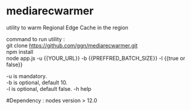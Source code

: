 # mediarecwarmer
utility to warm Regional Edge Cache in the region


command to run utility :  
git clone https://github.com/ggn/mediarecwarmer.git   
npm install  
node app.js -u {{YOUR_URL}} -b {{PREFFRED_BATCH_SIZE}} -l {{true or false}}  

-u is mandatory.   
-b is optional, default 10.   
-l is optional, default false. 
-h help

#Dependency : nodes version > 12.0
